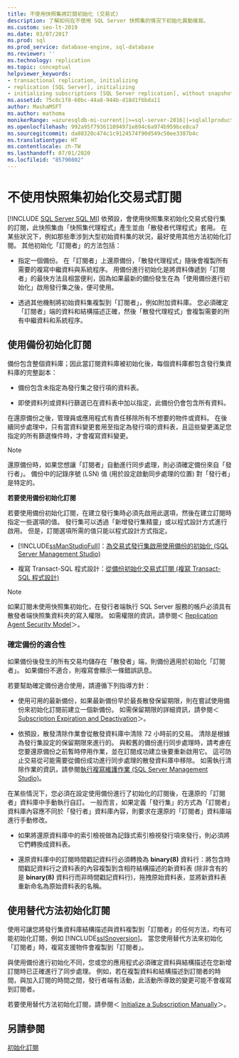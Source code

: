 ```yaml
---
title: 不使用快照集將訂閱初始化 (交易式)
description: 了解如何在不使用 SQL Server 快照集的情況下初始化異動複寫。
ms.custom: seo-lt-2019
ms.date: 03/07/2017
ms.prod: sql
ms.prod_service: database-engine, sql-database
ms.reviewer: ''
ms.technology: replication
ms.topic: conceptual
helpviewer_keywords:
- transactional replication, initializing
- replication [SQL Server], initializing
- initializing subscriptions [SQL Server replication], without snapshots
ms.assetid: 75c8c1f8-60bc-44a8-944b-d18d1f6bda11
author: MashaMSFT
ms.author: mathoma
monikerRange: =azuresqldb-mi-current||>=sql-server-2016||=sqlallproducts-allversions
ms.openlocfilehash: 992a95f793611094971e894c6a974b959bce8ca7
ms.sourcegitcommit: da88320c474c1c9124574f90d549c50ee3387b4c
ms.translationtype: HT
ms.contentlocale: zh-TW
ms.lasthandoff: 07/01/2020
ms.locfileid: "85790802"
---
```

# <a name="initialize-a-transactional-subscription-without-a-snapshot"></a>不使用快照集初始化交易式訂閱
[!INCLUDE [SQL Server SQL MI](../../includes/applies-to-version/sql-asdbmi.md)]
  依預設，會使用快照集來初始化交易式發行集的訂閱，此快照集由「快照集代理程式」產生並由「散發者代理程式」套用。 在某些狀況下，例如那些牽涉到大型初始資料集的狀況，最好使用其他方法初始化訂閱。 其他初始化「訂閱者」的方法包括：  
  
-   指定一個備份。 在「訂閱者」上還原備份，「散發代理程式」隨後會複製所有需要的複寫中繼資料與系統程序。 用備份進行初始化是將資料傳遞到「訂閱者」的最快方法且相當便利，因為如果最新的備份發生在為「使用備份進行初始化」啟用發行集之後，便可使用。  
  
-   透過其他機制將初始資料集複製到「訂閱者」，例如附加資料庫。 您必須確定「訂閱者」端的資料和結構描述正確，然後「散發代理程式」會複製需要的所有中繼資料和系統程序。  
  
## <a name="initializing-a-subscription-with-a-backup"></a>使用備份初始化訂閱  
 備份包含整個資料庫；因此當訂閱資料庫被初始化後，每個資料庫都包含發行集資料庫的完整副本：  
  
-   備份包含未指定為發行集之發行項的資料表。  
  
-   即使資料列或資料行篩選已在資料表中加以指定，此備份仍會包含所有資料。  
  
 在還原備份之後，管理員或應用程式有責任移除所有不想要的物件或資料。 在後續同步處理中，只有當資料變更套用至指定為發行項的資料表，且這些變更滿足您指定的所有篩選條件時，才會複寫資料變更。  
  
> [!NOTE]  
>  還原備份時，如果您想讓「訂閱者」自動進行同步處理，則必須確定備份來自「發行者」。 備份中的記錄序號 (LSN) 值 (用於設定啟動同步處理的位置) 對「發行者」是特定的。  
  
 **若要使用備份初始化訂閱**  
  
 若要使用備份初始化訂閱，在建立發行集時必須先啟用此選項，然後在建立訂閱時指定一些選項的值。 發行集可以透過「新增發行集精靈」或以程式設計方式進行啟用。 但是，訂閱選項所需的值只能以程式設計方式指定。  
  
-   [!INCLUDE[ssManStudioFull](../../includes/ssmanstudiofull-md.md)]：[為交易式發行集啟用使用備份的初始化 &#40;SQL Server Management Studio&#41;](../../relational-databases/replication/enable-initialization-with-backup-for-transactional-publications.md)  
  
-   複寫 Transact-SQL 程式設計：[從備份初始化交易式訂閱 &#40;複寫 Transact-SQL 程式設計&#41;](../../relational-databases/replication/initialize-a-transactional-subscription-from-a-backup.md)  
  
> [!NOTE]  
>  如果訂閱未使用快照集初始化，在發行者端執行 SQL Server 服務的帳戶必須具有散發者端快照集資料夾的寫入權限。 如需權限的資訊，請參閱＜ [Replication Agent Security Model](../../relational-databases/replication/security/replication-agent-security-model.md)＞。  
  
### <a name="ensuring-the-suitability-of-a-backup"></a>確定備份的適合性  
 如果備份後發生的所有交易均儲存在「散發者」端，則備份適用於初始化「訂閱者」。 如果備份不適合，則複寫會顯示一條錯誤訊息。  
  
 若要幫助確定備份適合使用，請遵循下列指導方針：  
  
-   使用可用的最新備份，如果最新備份早於最長散發保留期限，則在嘗試使用備份來初始化訂閱前建立一個新備份。 如需保留期限的詳細資訊，請參閱＜ [Subscription Expiration and Deactivation](../../relational-databases/replication/subscription-expiration-and-deactivation.md)＞。  
  
-   依預設，散發清除作業會從散發資料庫中清除 72 小時前的交易。 清除是根據為發行集設定的保留期限來進行的。 與較舊的備份進行同步處理時，請考慮在您要還原備份之前暫時停用作業，並在訂閱成功建立後要重新啟用它。 這可防止交易從可能需要從備份成功進行同步處理的散發資料庫中移除。 如需執行清除作業的資訊，請參閱[執行複寫維護作業 &#40;SQL Server Management Studio&#41;](../../relational-databases/replication/administration/run-replication-maintenance-jobs-sql-server-management-studio.md)。  
  
 在某些情況下，您必須在設定使用備份進行了初始化的訂閱後，在還原的「訂閱者」資料庫中手動執行自訂。 一般而言，如果定義「發行集」的方式為「訂閱者」資料庫內容應不同於「發行者」資料庫內容，則要求在還原的「訂閱者」資料庫端進行手動修改。  
  
-   如果將還原資料庫中的索引檢視做為記錄式索引檢視發行項來發行，則必須將它們轉換成資料表。  
  
-   還原資料庫中的訂閱時間戳記資料行必須轉換為 **binary(8)** 資料行：將包含時間戳記資料行之資料表的內容複製到含相符結構描述的新資料表 (除非含有的是 **binary(8)** 資料行而非時間戳記資料行)，拖拽原始資料表，並將新資料表重新命名為原始資料表的名稱。  
  
## <a name="initializing-a-subscription-with-an-alternative-method"></a>使用替代方法初始化訂閱  
 使用可讓您將發行集資料庫結構描述與資料複製到「訂閱者」的任何方法，均有可能初始化訂閱，例如 [!INCLUDE[ssISnoversion](../../includes/ssisnoversion-md.md)]。 當您使用替代方法來初始化「訂閱者」時，複寫支援物件會複製到「訂閱者」。  
  
 與使用備份進行初始化不同，您或您的應用程式必須確定資料與結構描述在您新增訂閱時已正確進行了同步處理。 例如，若在複製資料和結構描述到訂閱者的時間，與加入訂閱的時間之間，發行者端有活動，此活動所導致的變更可能不會複寫到訂閱者。  
  
 若要使用替代方法初始化訂閱，請參閱＜ [Initialize a Subscription Manually](../../relational-databases/replication/initialize-a-subscription-manually.md)＞。  
  
## <a name="see-also"></a>另請參閱  
 [初始化訂閱](../../relational-databases/replication/initialize-a-subscription.md)  
  
  

